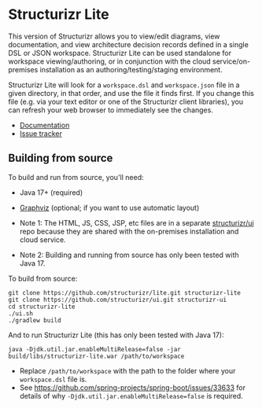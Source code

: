 # Structurizr Lite

This version of Structurizr allows you to view/edit diagrams, view documentation, and view architecture decision records defined in a single DSL or JSON workspace.
Structurizr Lite can be used standalone for workspace viewing/authoring, or in conjunction with the cloud service/on-premises installation as an authoring/testing/staging environment.

Structurizr Lite will look for a `workspace.dsl` and `workspace.json` file in a given directory, in that order, and use the file it finds first.
If you change this file (e.g. via your text editor or one of the Structurizr client libraries), you can refresh your web browser to immediately see the changes.

- [Documentation](https://docs.structurizr.com/lite)
- [Issue tracker](https://github.com/structurizr/lite/issues)

## Building from source

To build and run from source, you'll need:

- Java 17+ (required)
- [Graphviz](https://graphviz.org/download/) (optional; if you want to use automatic layout)

- Note 1: The HTML, JS, CSS, JSP, etc files are in a separate [structurizr/ui](https://github.com/structurizr/ui) repo because they are shared with the on-premises installation and cloud service.
- Note 2: Building and running from source has only been tested with Java 17.

To build from source:

```
git clone https://github.com/structurizr/lite.git structurizr-lite
git clone https://github.com/structurizr/ui.git structurizr-ui
cd structurizr-lite
./ui.sh
./gradlew build
```

And to run Structurizr Lite (this has only been tested with Java 17):

```
java -Djdk.util.jar.enableMultiRelease=false -jar build/libs/structurizr-lite.war /path/to/workspace
```

- Replace `/path/to/workspace` with the path to the folder where your `workspace.dsl` file is.
- See https://github.com/spring-projects/spring-boot/issues/33633 for details of why `-Djdk.util.jar.enableMultiRelease=false` is required.
